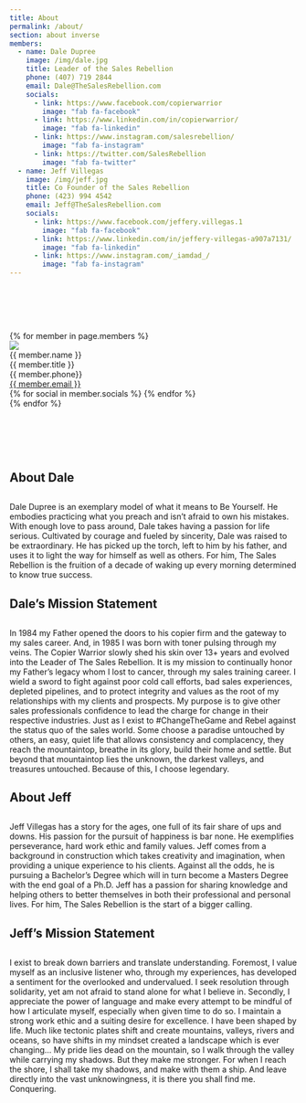 ```yaml
---
title: About
permalink: /about/
section: about inverse
members:
  - name: Dale Dupree
    image: /img/dale.jpg
    title: Leader of the Sales Rebellion
    phone: (407) 719 2844
    email: Dale@TheSalesRebellion.com
    socials:
      - link: https://www.facebook.com/copierwarrior
        image: "fab fa-facebook"
      - link: https://www.linkedin.com/in/copierwarrior/
        image: "fab fa-linkedin"
      - link: https://www.instagram.com/salesrebellion/
        image: "fab fa-instagram"
      - link: https://twitter.com/SalesRebellion
        image: "fab fa-twitter"
  - name: Jeff Villegas
    image: /img/jeff.jpg
    title: Co Founder of the Sales Rebellion
    phone: (423) 994 4542
    email: Jeff@TheSalesRebellion.com
    socials:
      - link: https://www.facebook.com/jeffery.villegas.1
        image: "fab fa-facebook"
      - link: https://www.linkedin.com/in/jeffery-villegas-a907a7131/
        image: "fab fa-linkedin"
      - link: https://www.instagram.com/_iamdad_/
        image: "fab fa-instagram"
---
```


<div class="row" style="padding:80px 0">
  <div class="column large-6 large-offset-3">
    <div class="row large-up-2">
      {% for member in page.members %}
      <div class="column column-block">
        <div class="about">
          <img src="{{ member.image }}" />
          <div class="name">{{ member.name }}</div>
          <div class="title">{{ member.title }}</div>
          <div class="phone">{{ member.phone}}</div>
          <div class="email"><a href="mailto:{{ member.email }}">{{ member.email }}</a></div>
          <div class="social">
            {% for social in member.socials %}
            <a aria-label="" href="{{ social.link }}"><i class="{{ social.image }}"></i></a>
            {% endfor %}
          </div>
        </div>
      </div>
      {% endfor %}
    </div>
</div>
</div>
<div class="row" style="margin-bottom:60px">
  <div class="column medium-8 medium-offset-2">
    <h2 class="text-xlarge" style="margin-bottom:30px">About Dale</h2>
    <p>Dale Dupree is an exemplary model of what it means to Be Yourself. He embodies practicing what you preach and isn’t afraid to own his mistakes. With enough love to pass around, Dale takes having a passion for life serious. Cultivated by courage and fueled by sincerity, Dale was raised to be extraordinary. He has picked up the torch, left to him by his father, and uses it to light the way for himself as well as others. For him, The Sales Rebellion is the fruition of a decade of waking up every morning determined to know true success.</p>
    <h2 class="text-xlarge" style="margin-bottom:30px">Dale’s Mission Statement</h2>
    <p>In 1984 my Father opened the doors to his copier firm and the gateway to my sales career. And, in 1985 I was born with toner pulsing through my veins. The Copier Warrior slowly shed his skin over 13+ years and evolved into the Leader of The Sales Rebellion. It is my mission to continually honor my Father’s legacy whom I lost to cancer, through my sales training career. I wield a sword to fight against poor cold call efforts, bad sales experiences, depleted pipelines, and to protect integrity and values as the root of my relationships with my clients and prospects. My purpose is to give other sales professionals confidence to lead the charge for change in their respective industries. Just as I exist to #ChangeTheGame and Rebel against the status quo of the sales world. Some choose a paradise untouched by others, an easy, quiet life that allows consistency and complacency, they reach the mountaintop, breathe in its glory, build their home and settle. But beyond that mountaintop lies the unknown, the darkest valleys, and treasures untouched. Because of this, I choose legendary.</p>
    <h2 class="text-xlarge" style="margin-bottom:30px">About Jeff</h2>
    <p>Jeff Villegas has a story for the ages, one full of its fair share of ups and downs. His passion for the pursuit of happiness is bar none. He exemplifies perseverance, hard work ethic and family values. Jeff comes from a background in construction which takes creativity and imagination, when providing a unique experience to his clients. Against all the odds, he is pursuing a Bachelor’s Degree which will in turn become a Masters Degree with the end goal of a Ph.D. Jeff has a passion for sharing knowledge and helping others to better themselves in both their professional and personal lives. For him, The Sales Rebellion is the start of a bigger calling.</p>
    <h2 class="text-xlarge" style="margin-bottom:30px">Jeff’s Mission Statement</h2>
    <p>I exist to break down barriers and translate understanding. Foremost, I value myself as an inclusive listener who, through my experiences, has developed a sentiment for the overlooked and undervalued. I seek resolution through solidarity, yet am not afraid to stand alone for what I believe in. Secondly, I appreciate the power of language and make every attempt to be mindful of how I articulate myself, especially when given time to do so. I maintain a strong work ethic and a suiting desire for excellence. I have been shaped by life. Much like tectonic plates shift and create mountains, valleys, rivers and oceans, so have shifts in my mindset created a landscape which is ever changing… My pride lies dead on the mountain, so I walk through the valley while carrying my shadows. But they make me stronger. For when I reach the shore, I shall take my shadows, and make with them a ship. And leave directly into the vast unknowingness, it is there you shall find me. Conquering.</p>
  </div>
</div>
